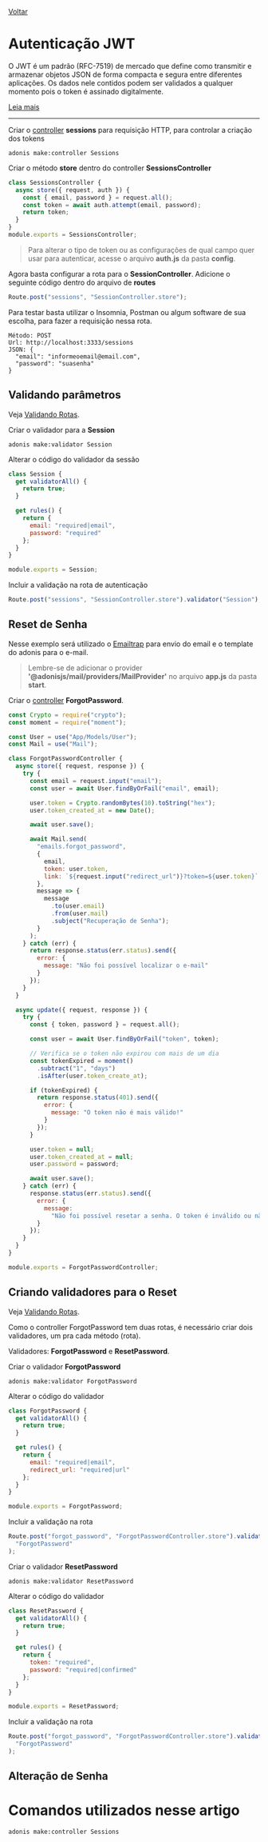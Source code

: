 [Voltar](/src/adonis/index.md)

# Autenticação JWT

O JWT é um padrão (RFC-7519) de mercado que define como transmitir e armazenar objetos JSON de forma compacta e segura entre diferentes aplicações. Os dados nele contidos podem ser validados a qualquer momento pois o token é assinado digitalmente.

[Leia mais](https://medium.com/tableless/entendendo-tokens-jwt-json-web-token-413c6d1397f6)

---

Criar o [controller](/src/adonis/controllersModels.md) **sessions** para requisição HTTP, para controlar a criação dos tokens

```
adonis make:controller Sessions
```

Criar o método **store** dentro do controller **SessionsController**

```js
class SessionsController {
  async store({ request, auth }) {
    const { email, password } = request.all();
    const token = await auth.attempt(email, password);
    return token;
  }
}
module.exports = SessionsController;
```

> Para alterar o tipo de token ou as configurações de qual campo quer usar para autenticar, acesse o arquivo **auth.js** da pasta **config**.

Agora basta configurar a rota para o **SessionController**.
Adicione o seguinte código dentro do arquivo de **routes**

```js
Route.post("sessions", "SessionController.store");
```

Para testar basta utilizar o Insomnia, Postman ou algum software de sua escolha, para fazer a requisição nessa rota.

```
Método: POST
Url: http://localhost:3333/sessions
JSON: {
  "email": "informeoemail@email.com",
  "password": "suasenha"
}
```

## Validando parâmetros

Veja [Validando Rotas](/src/adonis/routes.md).

Criar o validador para a **Session**

```
adonis make:validator Session
```

Alterar o código do validador da sessão

```js
class Session {
  get validatorAll() {
    return true;
  }

  get rules() {
    return {
      email: "required|email",
      password: "required"
    };
  }
}

module.exports = Session;
```

Incluir a validação na rota de autenticação

```js
Route.post("sessions", "SessionController.store").validator("Session");
```

## Reset de Senha

Nesse exemplo será utilizado o [Emailtrap](/src/adonis/email) para envio do email e o template do adonis para o e-mail.

> Lembre-se de adicionar o provider **'@adonisjs/mail/providers/MailProvider'** no arquivo **app.js** da pasta **start**.

Criar o [controller](/src/adonis/controllersModels.md) **ForgotPassword**.

```js
const Crypto = require("crypto");
const moment = require("moment");

const User = use("App/Models/User");
const Mail = use("Mail");

class ForgotPasswordController {
  async store({ request, response }) {
    try {
      const email = request.input("email");
      const user = await User.findByOrFail("email", email);

      user.token = Crypto.randomBytes(10).toString("hex");
      user.token_created_at = new Date();

      await user.save();

      await Mail.send(
        "emails.forgot_password",
        {
          email,
          token: user.token,
          link: `${request.input("redirect_url")}?token=${user.token}`
        },
        message => {
          message
            .to(user.email)
            .from(user.mail)
            .subject("Recuperação de Senha");
        }
      );
    } catch (err) {
      return response.status(err.status).send({
        error: {
          message: "Não foi possível localizar o e-mail"
        }
      });
    }
  }

  async update({ request, response }) {
    try {
      const { token, password } = request.all();

      const user = await User.findByOrFail("token", token);

      // Verifica se o token não expirou com mais de um dia
      const tokenExpired = moment()
        .subtract("1", "days")
        .isAfter(user.token_create_at);

      if (tokenExpired) {
        return response.status(401).send({
          error: {
            message: "O token não é mais válido!"
          }
        });
      }

      user.token = null;
      user.token_created_at = null;
      user.password = password;

      await user.save();
    } catch (err) {
      response.status(err.status).send({
        error: {
          message:
            "Não foi possível resetar a senha. O token é inválido ou não é mais válido"
        }
      });
    }
  }
}

module.exports = ForgotPasswordController;
```

## Criando validadores para o Reset

Veja [Validando Rotas](/src/adonis/routes.md).

Como o controller ForgotPassword tem duas rotas, é necessário criar dois validadores, um pra cada método (rota).

Validadores: **ForgotPassword** e **ResetPassword**.

Criar o validador **ForgotPassword**

```
adonis make:validator ForgotPassword
```

Alterar o código do validador

```js
class ForgotPassword {
  get validatorAll() {
    return true;
  }

  get rules() {
    return {
      email: "required|email",
      redirect_url: "required|url"
    };
  }
}

module.exports = ForgotPassword;
```

Incluir a validação na rota

```js
Route.post("forgot_password", "ForgotPasswordController.store").validator(
  "ForgotPassword"
);
```

Criar o validador **ResetPassword**

```
adonis make:validator ResetPassword
```

Alterar o código do validador

```js
class ResetPassword {
  get validatorAll() {
    return true;
  }

  get rules() {
    return {
      token: "required",
      password: "required|confirmed"
    };
  }
}

module.exports = ResetPassword;
```

Incluir a validação na rota

```js
Route.post("forgot_password", "ForgotPasswordController.store").validator(
  "ForgotPassword"
);
```

## Alteração de Senha

# Comandos utilizados nesse artigo

```
adonis make:controller Sessions
```
